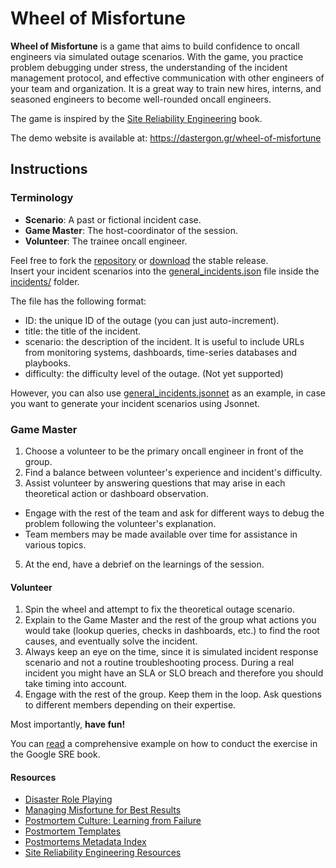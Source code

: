 # Wheel of Misfortune
**Wheel of Misfortune** is a game that aims to build confidence to oncall engineers via simulated outage scenarios. 
With the game, you practice problem debugging under stress, the understanding of the incident management protocol, 
and effective communication with other engineers of your team and organization. 
It is a great way to train new hires, interns, and seasoned engineers to become well-rounded oncall engineers.

The game is inspired by the [Site Reliability Engineering](https://landing.google.com/sre/book/chapters/accelerating-sre-on-call.html#xref_training_disaster-rpg) book.

The demo website is available at: https://dastergon.gr/wheel-of-misfortune

## Instructions
### Terminology

*   **Scenario**: A past or fictional incident case.
*   **Game Master**: The host-coordinator of the session.
*   **Volunteer**: The trainee oncall engineer.

Feel free to fork the [repository](https://github.com/dastergon/wheel-of-misfortune) or [download](https://github.com/dastergon/wheel-of-misfortune/releases) the stable release.  
Insert your incident scenarios into the [general\_incidents.json](https://github.com/dastergon/wheel-of-misfortune/blob/master/incidents/general_incidents.json) file inside the [incidents/](https://github.com/dastergon/wheel-of-misfortune/tree/master/incidents) folder.

The file has the following format:
- ID: the unique ID of the outage (you can just auto-increment).
- title: the title of the incident.
- scenario: the description of the incident. It is useful to include URLs from monitoring systems, dashboards, time-series databases and playbooks.
- difficulty: the difficulty level of the outage. (Not yet supported)

However, you can also use [general\_incidents.jsonnet](https://github.com/dastergon/wheel-of-misfortune/blob/master/incidents/general_incidents.jsonnet) as an example, in case you want to generate your incident scenarios using Jsonnet.

### Game Master

1.  Choose a volunteer to be the primary oncall engineer in front of the group.
2.  Find a balance between volunteer's experience and incident's difficulty.
3.  Assist volunteer by answering questions that may arise in each theoretical action or dashboard observation.
  * Engage with the rest of the team and ask for different ways to debug the problem following the volunteer's explanation.
  * Team members may be made available over time for assistance in various topics.
5.  At the end, have a debrief on the learnings of the session.

#### Volunteer

1.  Spin the wheel and attempt to fix the theoretical outage scenario.
2.  Explain to the Game Master and the rest of the group what actions you would take (lookup queries, checks in dashboards, etc.) to find the root causes, and eventually solve the incident.
3.  Always keep an eye on the time, since it is simulated incident response scenario and not a routine troubleshooting process. During a real incident you might have an SLA or SLO breach and therefore you should take timing into account.
4.  Engage with the rest of the group. Keep them in the loop. Ask questions to different members depending on their expertise.

Most importantly, **have fun!**

You can [read](https://landing.google.com/sre/book/chapters/accelerating-sre-on-call.html#xref_training_disaster-rpg) a comprehensive example on how to conduct the exercise in the Google SRE book.

#### Resources

*   [Disaster Role Playing](https://landing.google.com/sre/book/chapters/accelerating-sre-on-call.html#xref_training_disaster-rpg)
*   [Managing Misfortune for Best Results](https://www.usenix.org/conference/srecon18europe/presentation/barry)
*   [Postmortem Culture: Learning from Failure](https://landing.google.com/sre/book/chapters/postmortem-culture.html)
*   [Postmortem Templates](https://github.com/dastergon/postmortem-templates)
*   [Postmortems Metadata Index](https://postmortems.app)
*   [Site Reliability Engineering Resources](https://github.com/dastergon/awesome-sre)
